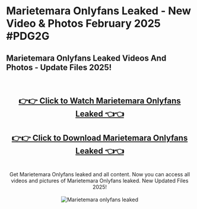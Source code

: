 # Marietemara Onlyfans Leaked - New Video & Photos February 2025 #PDG2G

<h2>Marietemara Onlyfans Leaked Videos And Photos - Update Files 2025!</h2>
<br>
<div align="center">
<h2><a href="https://porncheck.live/?utm_source=marietemara&utm_medium=git182&utm_content=newban" rel="nofollow">👉👉 Click to Watch Marietemara Onlyfans Leaked 👈👈</a></h2>
<h2><a href="https://porncheck.live/?utm_source=marietemara&utm_medium=git182&utm_content=newban" rel="nofollow">👉👉 Click to Download Marietemara Onlyfans Leaked 👈👈</a></h2>
<br>
Get Marietemara Onlyfans leaked and all content. Now you can access all videos and pictures of Marietemara Onlyfans leaked. New Updated Files 2025!
<br>
<br>
<a href="https://porncheck.live/?utm_source=marietemara&utm_medium=git182&utm_content=newban" rel="nofollow" data-target="animated-image.originalLink"><img src="https://i.ibb.co/bMWrY6b1/banner2.png" alt="Marietemara onlyfans leaked" style="max-width: 100%; display: inline-block;" data-target="animated-image.originalImage"></a>
</div>
<br>

